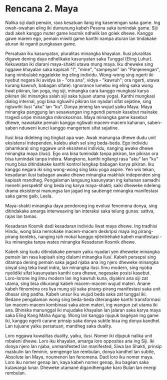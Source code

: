 # Rencana 2. Maya

Nalika siji dadi pemain, raos kesatuan ilang ing kasenengan saka game. Ing owah-owahan eling iki dumunung kabeh Pesona saka tumindak game. Siji dadi akeh kanggo muter game kosmik ndhelik lan golek dhewe. Kanggo gawe marem ego, pemain miwiti game kanthi nampa aturan lan tindakake aturan iki nganti pungkasan game.

Persatuan iku kasunyatan, pluralitas minangka khayalan. Ilusi pluralitas digawe dening daya ndhelikake kasunyatan saka Tunggal (Eling Luhur). Kekuwatan iki diarani maya-shakti utawa mung maya. Iku dheweke sing nggawe khayalan saka kapisah "I", "mine", "sampeyan" lan "Panjenengan", kang nimbulaké nggatekke ing eling individu. Wong-wong sing ngerti iki nyebut negara iki avidya (a - "ora ana", vidya - "kawruh"; ora ngerti, utawa kurang kawruh, babagan sifate). Ignorance lumebu ing eling saka wong liwat pikiran, lan yoga, ing siji, minangka cara kanggo mungkasi karya pikiran (iki minangka salah siji saka tujuan utama yoga). Kanthi mungkasi dialog internal, yogi bisa ngluwihi pikiran lan nyadari sifat sejatine, sing ngluwihi ilusi "aku" lan "ku". Donya jeneng lan wujud yaiku Maya. Maya minangka panggung lan sesawangan ing ngendi pemain kasebut mainake tragedi uripe minangka mikrokosmos. Maya minangka game kasebut dhewe, nawakake pemain kanggo ngliwati macem-macem kahanan, saben-saben nduweni kunci kanggo mangerteni sifat sejatine.

Ilusi bisa dideleng ing tingkat apa wae. Awak manungsa dhewe dudu unit eksistensi independen, kalebu akeh sel sing beda-beda. Ego individu (ahamkara) sing nggawe unit eksistensi individu, nanging awake dhewe minangka maya (ilusi). Ego ora bisa tumindak tanpa pikiran, lan pikiran ora bisa tumindak tanpa indera. Mangkono, kanthi ngilangi rasa "aku" lan "ku" mung bisa ditindakake kanthi kontrol lengkap babagan karya pikiran. Iku kanggo negara iki sing wong-wong sing laku yoga aspire. Yen wis tekan, kesadaran ilusi babagan awake dhewe minangka makhluk independen sing kapisah mandheg. Pengalaman langsung kasunyatan ing kahanan samadhi menehi perspektif sing beda ing karya maya-shakti; saiki dheweke ndeleng drama eksistensi manungsa lan jagad ing saubengé minangka manifestasi saka game gaib, Leela.

Maya-shakti minangka daya pendorong ing evolusi fenomena donya, sing ditindakake amarga interweaving lan interaksi saka telung gunas: sattva, rajas lan tamas.

Kesadaran Kosmik dadi kesadaran individu liwat maya dhewe. Ing tradhisi Hindu, wong bisa nemokake macem-macem deskripsi maya ing pirang-pirang konteks, nanging isih mokal kanggo njlèntrèhaké kabeh manifestasi - iku minangka tanpa wates minangka Kesadaran Kosmik dhewe.

Kabeh sing kudu ditindakake pemain yaiku nyadari yen dheweke minangka pemain lan rasa kapisah sing dialami minangka ilusi. Kabeh persepsi sing ditampa dening pemain saka jagad njaba ana ing njero dheweke minangka sinyal sing teka liwat indra, lan minangka ilusi. Ilmu modern, sing nyoba nyelidiki sifat kasunyatan kanthi cara dhewe, negesake posisi kasebut. Loro-lorone ing ilmu modern lan ing kawruh kuna, diyakini ana siji zat utama, sing bisa dikurangi kabeh macem-macem wujud materi. Anane kabeh fénoména ora liya mung siji saka pirang-pirang manifestasi saka unit dhasar sing padha. Kabeh unsur iku wujud beda saka zat tunggal iki. Bedane pengalaman wong sing beda-beda diterangake kanthi transformasi lan macem-macem kombinasi saka atom materi, ing wangun zat utama iki ana. Bhinéka manunggal iki mujudake khayalan lan jalaran saka karya maya saka Eling Kang Maha Agung. Wong lair kanggo njupuk bagéyan ing game iki, kanggo ngerti carane prinsip saka donya subtle bisa ing donya kandhel. Lan tujuane yaiku persatuan, mandheg saka duality.

Loro nggawa kuwalitas duality, yaiku, ilusi. Nomer iki dijupuk nalika unit mbaleni dhewe. Loro iku khayalan, amarga loro opposites ana ing Siji. Iki donya njero lan njaba, unmanifested lan manifested, Siwa lan Shakti, prinsip maskulin lan feminin, srengenge lan rembulan, donya kandhel lan subtle, Absolute lan Maya, noumenon lan fenomena. Dadi loro iku nomer maya. Loro iku nomer genap lan, kaya kabeh nomer genap, iku bagéan saka kulawarga lunar. Dheweke utamané digandhengake karo Bulan lan energi rembulan.
